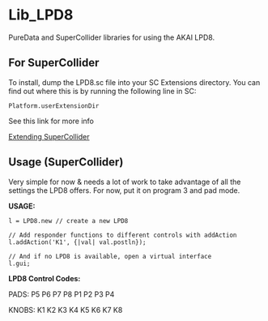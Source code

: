 # Lib_LPD8
PureData and SuperCollider libraries for using the AKAI LPD8.

## For SuperCollider
To install, dump the LPD8.sc file into your SC Extensions directory. You can find out where this is by running the following line in SC:


`Platform.userExtensionDir`


See this link for more info

[Extending SuperCollider](http://danielnouri.org/docs/SuperColliderHelp/Extending%20and%20Customizing%20SC/Using-Extensions.html)


## Usage (SuperCollider)
Very simple for now & needs a lot of work to take advantage of all the settings the LPD8 offers. For now, put it on program 3 and pad mode.

__USAGE:__
```
l = LPD8.new // create a new LPD8

// Add responder functions to different controls with addAction
l.addAction('K1', {|val| val.postln});

// And if no LPD8 is available, open a virtual interface
l.gui;
```

__LPD8 Control Codes:__

PADS:
P5
P6
P7
P8
P1
P2
P3
P4

KNOBS:
K1
K2
K3
K4
K5
K6
K7
K8
